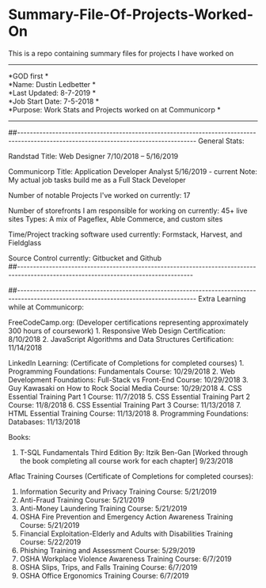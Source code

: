 # Summary-File-Of-Projects-Worked-On
This is a repo containing summary files for projects I have worked on

*************************************************************************************
*GOD first                                                                          *<br>
*Name: Dustin Ledbetter                                                             *<br>
*Last Updated:   8-7-2019                                                           *<br>
*Job Start Date: 7-5-2018                                                           *<br>
*Purpose: Work Stats and Projects worked on at Communicorp                          *<br>
*************************************************************************************

##--------------------------------------------------------------------------------------------------------------------------------------
General Stats:

   Randstad Title: Web Designer 7/10/2018 – 5/16/2019 

   Communicorp Title: Application Developer Analyst 5/16/2019 - current
      Note: My actual job tasks build me as a Full Stack Developer

   Number of notable Projects I've worked on currently: 17

   Number of storefronts I am responsible for working on currently: 45+ live sites
   Types: A mix of Pageflex, Able Commerce, and custom sites

   Time/Project tracking software used currently: Formstack, Harvest, and Fieldglass 

   Source Control currently: Gitbucket and Github
   <br>
##-------------------------------------------------------------------------------------------------------------------------------------



##--------------------------------------------------------------------------------------------------------------------------------------
Extra Learning while at Communicorp:
   
   FreeCodeCamp.org: (Developer certifications representing approximately 300 hours of coursework)
      1. Responsive Web Design Certification: 8/10/2018
      2. JavaScript Algorithms and Data Structures Certification: 11/14/2018

   LinkedIn Learning: (Certificate of Completions for completed courses)
      1. Programming Foundations: Fundamentals Course: 10/29/2018
      2. Web Development Foundations: Full-Stack vs Front-End Course: 10/29/2018
      3. Guy Kawasaki on How to Rock Social Media Course: 10/29/2018
      4. CSS Essential Training Part 1 Course: 11/7/2018
      5. CSS Essential Training Part 2 Course: 11/8/2018
      6. CSS Essential Training Part 3 Course: 11/13/2018
      7. HTML Essential Training Course: 11/13/2018
      8. Programming Foundations: Databases: 11/13/2018

   Books:
1.	T-SQL Fundamentals Third Edition By: Itzik Ben-Gan [Worked through the book completing all course work for each chapter] 9/23/2018
   
   Aflac Training Courses (Certificate of Completions for completed courses): 
1.	Information Security and Privacy Training Course: 5/21/2019
2.	Anti-Fraud Training Course: 5/21/2019
3.	Anti-Money Laundering Training Course: 5/21/2019
4.	OSHA Fire Prevention and Emergency Action Awareness Training Course: 5/21/2019
5.	Financial Exploitation-Elderly and Adults with Disabilities Training Course: 5/22/2019
6.	Phishing Training and Assessment Course: 5/29/2019
7.	OSHA Workplace Violence Awareness Training Course: 6/7/2019
8.	OSHA Slips, Trips, and Falls Training Course: 6/7/2019
9.	OSHA Office Ergonomics Training Course: 6/7/2019
